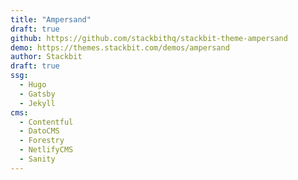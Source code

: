 ```yaml
---
title: "Ampersand"
draft: true
github: https://github.com/stackbithq/stackbit-theme-ampersand
demo: https://themes.stackbit.com/demos/ampersand
author: Stackbit
draft: true
ssg:
  - Hugo
  - Gatsby
  - Jekyll
cms:
  - Contentful
  - DatoCMS
  - Forestry
  - NetlifyCMS
  - Sanity
---
```

